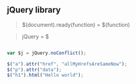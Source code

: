 ## jQuery library

> $(document).ready(function) = $(function)

> jQuery = $

```js

var $j = jQuery.noConflict();

$("a").attr("href", "allMyHrefsAreSameNow");
$("p").attr("data");
$("h1").html("Hello world");

```

